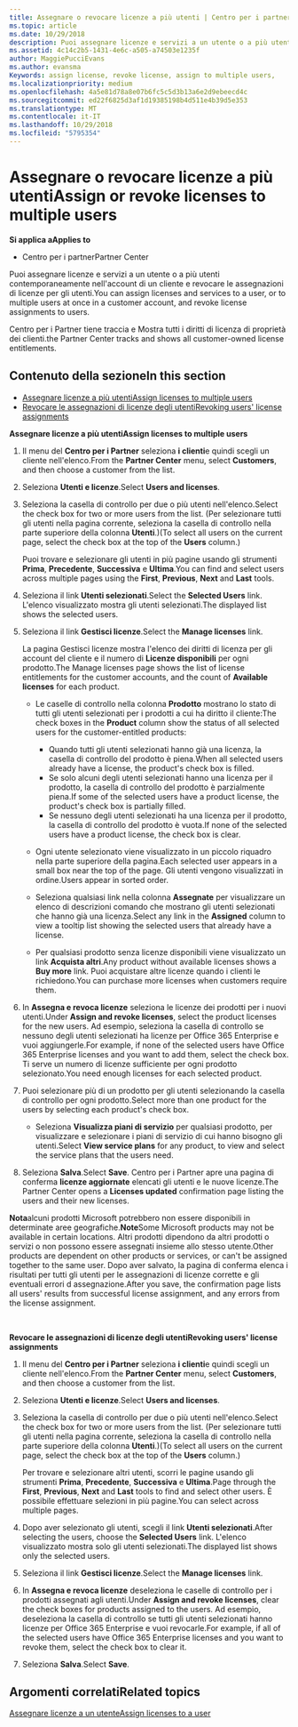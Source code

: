 ```yaml
---
title: Assegnare o revocare licenze a più utenti | Centro per i partner
ms.topic: article
ms.date: 10/29/2018
description: Puoi assegnare licenze e servizi a un utente o a più utenti contemporaneamente nell'account di un cliente e revocare le assegnazioni di licenze per gli utenti.
ms.assetid: 4c14c2b5-1431-4e6c-a505-a74503e1235f
author: MaggiePucciEvans
ms.author: evansma
Keywords: assign license, revoke license, assign to multiple users,
ms.localizationpriority: medium
ms.openlocfilehash: 4a5e81d78a8e07b6fc5c5d3b13a6e2d9ebeecd4c
ms.sourcegitcommit: ed22f6825d3af1d19385198b4d511e4b39d5e353
ms.translationtype: MT
ms.contentlocale: it-IT
ms.lasthandoff: 10/29/2018
ms.locfileid: "5795354"
---
```

# <a name="assign-or-revoke-licenses-to-multiple-users"></a><span data-ttu-id="d1fe7-103">Assegnare o revocare licenze a più utenti</span><span class="sxs-lookup"><span data-stu-id="d1fe7-103">Assign or revoke licenses to multiple users</span></span>

**<span data-ttu-id="d1fe7-104">Si applica a</span><span class="sxs-lookup"><span data-stu-id="d1fe7-104">Applies to</span></span>**

-  <span data-ttu-id="d1fe7-105">Centro per i partner</span><span class="sxs-lookup"><span data-stu-id="d1fe7-105">Partner Center</span></span>

<span data-ttu-id="d1fe7-106">Puoi assegnare licenze e servizi a un utente o a più utenti contemporaneamente nell'account di un cliente e revocare le assegnazioni di licenze per gli utenti.</span><span class="sxs-lookup"><span data-stu-id="d1fe7-106">You can assign licenses and services to a user, or to multiple users at once in a customer account, and revoke license assignments to users.</span></span>

<span data-ttu-id="d1fe7-107">Centro per i Partner tiene traccia e Mostra tutti i diritti di licenza di proprietà dei clienti.</span><span class="sxs-lookup"><span data-stu-id="d1fe7-107">the Partner Center tracks and shows all customer-owned license entitlements.</span></span>

## <a name="in-this-section"></a><span data-ttu-id="d1fe7-108">Contenuto della sezione</span><span class="sxs-lookup"><span data-stu-id="d1fe7-108">In this section</span></span>


-   [<span data-ttu-id="d1fe7-109">Assegnare licenze a più utenti</span><span class="sxs-lookup"><span data-stu-id="d1fe7-109">Assign licenses to multiple users</span></span>](#assign-licenses-to-groups)
-   [<span data-ttu-id="d1fe7-110">Revocare le assegnazioni di licenze degli utenti</span><span class="sxs-lookup"><span data-stu-id="d1fe7-110">Revoking users' license assignments</span></span>](#revoking-licenses)

<a href="" id="assign-licenses-to-groups"></a>
<span data-ttu-id="d1fe7-111">**Assegnare licenze a più utenti**</span><span class="sxs-lookup"><span data-stu-id="d1fe7-111">**Assign licenses to multiple users**</span></span>

1.  <span data-ttu-id="d1fe7-112">Il menu del **Centro per i Partner** seleziona **i clienti**e quindi scegli un cliente nell'elenco.</span><span class="sxs-lookup"><span data-stu-id="d1fe7-112">From the **Partner Center** menu, select **Customers**, and then choose a customer from the list.</span></span>
2.  <span data-ttu-id="d1fe7-113">Seleziona **Utenti e licenze**.</span><span class="sxs-lookup"><span data-stu-id="d1fe7-113">Select **Users and licenses**.</span></span>
3.  <span data-ttu-id="d1fe7-114">Seleziona la casella di controllo per due o più utenti nell'elenco.</span><span class="sxs-lookup"><span data-stu-id="d1fe7-114">Select the check box for two or more users from the list.</span></span> <span data-ttu-id="d1fe7-115">(Per selezionare tutti gli utenti nella pagina corrente, seleziona la casella di controllo nella parte superiore della colonna **Utenti**.)</span><span class="sxs-lookup"><span data-stu-id="d1fe7-115">(To select all users on the current page, select the check box at the top of the **Users** column.)</span></span>

    <span data-ttu-id="d1fe7-116">Puoi trovare e selezionare gli utenti in più pagine usando gli strumenti **Prima**, **Precedente**, **Successiva** e **Ultima**.</span><span class="sxs-lookup"><span data-stu-id="d1fe7-116">You can find and select users across multiple pages using the **First**, **Previous**, **Next** and **Last** tools.</span></span>

4.  <span data-ttu-id="d1fe7-117">Seleziona il link **Utenti selezionati**.</span><span class="sxs-lookup"><span data-stu-id="d1fe7-117">Select the **Selected Users** link.</span></span> <span data-ttu-id="d1fe7-118">L'elenco visualizzato mostra gli utenti selezionati.</span><span class="sxs-lookup"><span data-stu-id="d1fe7-118">The displayed list shows the selected users.</span></span>
5.  <span data-ttu-id="d1fe7-119">Seleziona il link **Gestisci licenze**.</span><span class="sxs-lookup"><span data-stu-id="d1fe7-119">Select the **Manage licenses** link.</span></span>

    <span data-ttu-id="d1fe7-120">La pagina Gestisci licenze mostra l'elenco dei diritti di licenza per gli account del cliente e il numero di **Licenze disponibili** per ogni prodotto.</span><span class="sxs-lookup"><span data-stu-id="d1fe7-120">The Manage licenses page shows the list of license entitlements for the customer accounts, and the count of **Available licenses** for each product.</span></span>

    -   <span data-ttu-id="d1fe7-121">Le caselle di controllo nella colonna **Prodotto** mostrano lo stato di tutti gli utenti selezionati per i prodotti a cui ha diritto il cliente:</span><span class="sxs-lookup"><span data-stu-id="d1fe7-121">The check boxes in the **Product** column show the status of all selected users for the customer-entitled products:</span></span>

        -   <span data-ttu-id="d1fe7-122">Quando tutti gli utenti selezionati hanno già una licenza, la casella di controllo del prodotto è piena.</span><span class="sxs-lookup"><span data-stu-id="d1fe7-122">When all selected users already have a license, the product's check box is filled.</span></span>
        -   <span data-ttu-id="d1fe7-123">Se solo alcuni degli utenti selezionati hanno una licenza per il prodotto, la casella di controllo del prodotto è parzialmente piena.</span><span class="sxs-lookup"><span data-stu-id="d1fe7-123">If some of the selected users have a product license, the product's check box is partially filled.</span></span>
        -   <span data-ttu-id="d1fe7-124">Se nessuno degli utenti selezionati ha una licenza per il prodotto, la casella di controllo del prodotto è vuota.</span><span class="sxs-lookup"><span data-stu-id="d1fe7-124">If none of the selected users have a product license, the check box is clear.</span></span>
    -   <span data-ttu-id="d1fe7-125">Ogni utente selezionato viene visualizzato in un piccolo riquadro nella parte superiore della pagina.</span><span class="sxs-lookup"><span data-stu-id="d1fe7-125">Each selected user appears in a small box near the top of the page.</span></span> <span data-ttu-id="d1fe7-126">Gli utenti vengono visualizzati in ordine.</span><span class="sxs-lookup"><span data-stu-id="d1fe7-126">Users appear in sorted order.</span></span>

    -   <span data-ttu-id="d1fe7-127">Seleziona qualsiasi link nella colonna **Assegnate** per visualizzare un elenco di descrizioni comando che mostrano gli utenti selezionati che hanno già una licenza.</span><span class="sxs-lookup"><span data-stu-id="d1fe7-127">Select any link in the **Assigned** column to view a tooltip list showing the selected users that already have a license.</span></span>

    -   <span data-ttu-id="d1fe7-128">Per qualsiasi prodotto senza licenze disponibili viene visualizzato un link **Acquista altri**.</span><span class="sxs-lookup"><span data-stu-id="d1fe7-128">Any product without available licenses shows a **Buy more** link.</span></span> <span data-ttu-id="d1fe7-129">Puoi acquistare altre licenze quando i clienti le richiedono.</span><span class="sxs-lookup"><span data-stu-id="d1fe7-129">You can purchase more licenses when customers require them.</span></span>

6.  <span data-ttu-id="d1fe7-130">In **Assegna e revoca licenze** seleziona le licenze dei prodotti per i nuovi utenti.</span><span class="sxs-lookup"><span data-stu-id="d1fe7-130">Under **Assign and revoke licenses**, select the product licenses for the new users.</span></span> <span data-ttu-id="d1fe7-131">Ad esempio, seleziona la casella di controllo se nessuno degli utenti selezionati ha licenze per Office 365 Enterprise e vuoi aggiungerle.</span><span class="sxs-lookup"><span data-stu-id="d1fe7-131">For example, if none of the selected users have Office 365 Enterprise licenses and you want to add them, select the check box.</span></span> <span data-ttu-id="d1fe7-132">Ti serve un numero di licenze sufficiente per ogni prodotto selezionato.</span><span class="sxs-lookup"><span data-stu-id="d1fe7-132">You need enough licenses for each selected product.</span></span>
7.  <span data-ttu-id="d1fe7-133">Puoi selezionare più di un prodotto per gli utenti selezionando la casella di controllo per ogni prodotto.</span><span class="sxs-lookup"><span data-stu-id="d1fe7-133">Select more than one product for the users by selecting each product's check box.</span></span>
    -   <span data-ttu-id="d1fe7-134">Seleziona **Visualizza piani di servizio** per qualsiasi prodotto, per visualizzare e selezionare i piani di servizio di cui hanno bisogno gli utenti.</span><span class="sxs-lookup"><span data-stu-id="d1fe7-134">Select **View service plans** for any product, to view and select the service plans that the users need.</span></span>

8.  <span data-ttu-id="d1fe7-135">Seleziona **Salva**.</span><span class="sxs-lookup"><span data-stu-id="d1fe7-135">Select **Save**.</span></span> <span data-ttu-id="d1fe7-136">Centro per i Partner apre una pagina di conferma **licenze aggiornate** elencati gli utenti e le nuove licenze.</span><span class="sxs-lookup"><span data-stu-id="d1fe7-136">The Partner Center opens a **Licenses updated** confirmation page listing the users and their new licenses.</span></span>

<span data-ttu-id="d1fe7-137">**Nota**alcuni prodotti Microsoft potrebbero non essere disponibili in determinate aree geografiche.</span><span class="sxs-lookup"><span data-stu-id="d1fe7-137">**Note**Some Microsoft products may not be available in certain locations.</span></span> <span data-ttu-id="d1fe7-138">Altri prodotti dipendono da altri prodotti o servizi o non possono essere assegnati insieme allo stesso utente.</span><span class="sxs-lookup"><span data-stu-id="d1fe7-138">Other products are dependent on other products or services, or can't be assigned together to the same user.</span></span> <span data-ttu-id="d1fe7-139">Dopo aver salvato, la pagina di conferma elenca i risultati per tutti gli utenti per le assegnazioni di licenze corrette e gli eventuali errori d assegnazione.</span><span class="sxs-lookup"><span data-stu-id="d1fe7-139">After you save, the confirmation page lists all users' results from successful license assignment, and any errors from the license assignment.</span></span>

 

<a href="" id="revoking-licenses"></a>
<span data-ttu-id="d1fe7-140">**Revocare le assegnazioni di licenze degli utenti**</span><span class="sxs-lookup"><span data-stu-id="d1fe7-140">**Revoking users' license assignments**</span></span>

1.  <span data-ttu-id="d1fe7-141">Il menu del **Centro per i Partner** seleziona **i clienti**e quindi scegli un cliente nell'elenco.</span><span class="sxs-lookup"><span data-stu-id="d1fe7-141">From the **Partner Center** menu, select **Customers**, and then choose a customer from the list.</span></span>
2.  <span data-ttu-id="d1fe7-142">Seleziona **Utenti e licenze**.</span><span class="sxs-lookup"><span data-stu-id="d1fe7-142">Select **Users and licenses**.</span></span>
3.  <span data-ttu-id="d1fe7-143">Seleziona la casella di controllo per due o più utenti nell'elenco.</span><span class="sxs-lookup"><span data-stu-id="d1fe7-143">Select the check box for two or more users from the list.</span></span> <span data-ttu-id="d1fe7-144">(Per selezionare tutti gli utenti nella pagina corrente, seleziona la casella di controllo nella parte superiore della colonna **Utenti**.)</span><span class="sxs-lookup"><span data-stu-id="d1fe7-144">(To select all users on the current page, select the check box at the top of the **Users** column.)</span></span>

    <span data-ttu-id="d1fe7-145">Per trovare e selezionare altri utenti, scorri le pagine usando gli strumenti **Prima**, **Precedente**, **Successiva** e **Ultima**.</span><span class="sxs-lookup"><span data-stu-id="d1fe7-145">Page through the **First**, **Previous**, **Next** and **Last** tools to find and select other users.</span></span> <span data-ttu-id="d1fe7-146">È possibile effettuare selezioni in più pagine.</span><span class="sxs-lookup"><span data-stu-id="d1fe7-146">You can select across multiple pages.</span></span>

4.  <span data-ttu-id="d1fe7-147">Dopo aver selezionato gli utenti, scegli il link **Utenti selezionati**.</span><span class="sxs-lookup"><span data-stu-id="d1fe7-147">After selecting the users, choose the **Selected Users** link.</span></span> <span data-ttu-id="d1fe7-148">L'elenco visualizzato mostra solo gli utenti selezionati.</span><span class="sxs-lookup"><span data-stu-id="d1fe7-148">The displayed list shows only the selected users.</span></span>
5.  <span data-ttu-id="d1fe7-149">Seleziona il link **Gestisci licenze**.</span><span class="sxs-lookup"><span data-stu-id="d1fe7-149">Select the **Manage licenses** link.</span></span>
6.  <span data-ttu-id="d1fe7-150">In **Assegna e revoca licenze** deseleziona le caselle di controllo per i prodotti assegnati agli utenti.</span><span class="sxs-lookup"><span data-stu-id="d1fe7-150">Under **Assign and revoke licenses**, clear the check boxes for products assigned to the users.</span></span> <span data-ttu-id="d1fe7-151">Ad esempio, deseleziona la casella di controllo se tutti gli utenti selezionati hanno licenze per Office 365 Enterprise e vuoi revocarle.</span><span class="sxs-lookup"><span data-stu-id="d1fe7-151">For example, if all of the selected users have Office 365 Enterprise licenses and you want to revoke them, select the check box to clear it.</span></span>
7.  <span data-ttu-id="d1fe7-152">Seleziona **Salva**.</span><span class="sxs-lookup"><span data-stu-id="d1fe7-152">Select **Save**.</span></span>

## <a name="related-topics"></a><span data-ttu-id="d1fe7-153">Argomenti correlati</span><span class="sxs-lookup"><span data-stu-id="d1fe7-153">Related topics</span></span>


[<span data-ttu-id="d1fe7-154">Assegnare licenze a un utente</span><span class="sxs-lookup"><span data-stu-id="d1fe7-154">Assign licenses to a user</span></span>](assign-licenses-to-users.md)

 

 



